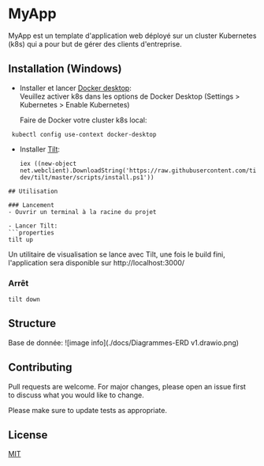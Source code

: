 
# MyApp
MyApp est un template d'application web déployé sur un cluster Kubernetes (k8s) qui a pour but de gérer des clients d'entreprise.

## Installation (Windows)

- Installer et lancer [Docker desktop](https://www.docker.com/products/docker-desktop/):    
  Veuillez activer k8s dans les options de Docker Desktop (Settings > Kubernetes > Enable Kubernetes)

  Faire de Docker votre cluster k8s local:
 ```properties
  kubectl config use-context docker-desktop
 ```
- Installer [Tilt](https://docs.tilt.dev/install.html):
  ```properties
  iex ((new-object net.webclient).DownloadString('https://raw.githubusercontent.com/tilt-dev/tilt/master/scripts/install.ps1'))
 ```
## Utilisation

### Lancement
- Ouvrir un terminal à la racine du projet

- Lancer Tilt:
```properties  
tilt up  
```  
Un utilitaire de visualisation se lance avec Tilt, une fois le build fini, l'application sera disponible sur http://localhost:3000/
### Arrêt
```properties  
tilt down  
```  
## Structure
Base de donnée:
![image info](./docs/Diagrammes-ERD v1.drawio.png)


## Contributing

Pull requests are welcome. For major changes, please open an issue first  
to discuss what you would like to change.

Please make sure to update tests as appropriate.

## License

[MIT](https://choosealicense.com/licenses/mit/)
